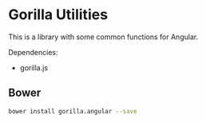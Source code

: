 Gorilla Utilities
=================

This is a library with some common functions for Angular.

Dependencies:
* gorilla.js

Bower
---------
```bash
bower install gorilla.angular --save
```
